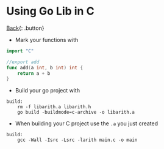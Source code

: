 # Using Go Lib in C

[Back](../../../index.md#go){: .button}

- Mark your functions with

```go
import "C"

//export add
func add(a int, b int) int {
	return a + b
}
```

- Build your go project with

```make
build:
	rm -f libarith.a libarith.h
	go build -buildmode=c-archive -o libarith.a
```

- When building your C project use the `.a` you just created

```make
build:
	gcc -Wall -Isrc -Lsrc -larith main.c -o main
```
